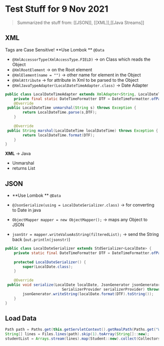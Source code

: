 # Test Stuff for 9 Nov 2021
> Summarized the stuff from:
[[JSON]], [[XML]],[[Java Streams]]

## XML 
Tags are Case Sensitive!
**Use Lombok ** `@Data`

+ `@XmlAccessorType(XmlAccessType.FIELD)` -> on Class which reads the Object
+ `@XmlRootElement` -> on the Root element
+ `@XmlElement(name = "")` -> other name for element in the Object
+ `@XmlAttribute` -> for attribute in Xml to be parsed to the Object
+ `@XmlJavaTypeAdapter(LocalDateTimeAdapter.class)` -> Date Adapter

```java
public class LocalDateTimeAdapter extends XmlAdapter<String, LocalDateTime> {  
    private final static DateTimeFormatter DTF = DateTimeFormatter.ofPattern("E, dd MM yyyy hh:mm:ss z");  
    @Override  
 public LocalDateTime unmarshal(String s) throws Exception {  
        return LocalDateTime.parse(s,DTF);  
    }  
  
    @Override  
 public String marshal(LocalDateTime localDateTime) throws Exception {  
        return localDateTime.format(DTF);  
    }  
}
```

**XML** -> Java
+ Unmarshal
+ returns List

## JSON
+ **Use Lombok ** `@Data`
+ `@JsonSerialize(using = LocalDateSerializer.class)` -> for converting to Date in java

+ `ObjectMapper mapper = new ObjectMapper();` -> maps any Object to JSON
+ `jsonStr = mapper.writeValueAsString(filteredList);` -> send the String back (`out.println(jsonstr)`) 

```java
public class LocalDateSerializer extends StdSerializer<LocalDate> {  
    private static final DateTimeFormatter DTF = DateTimeFormatter.ofPattern("dd-MMM-yyyy", Locale.ENGLISH);  
  
    protected LocalDateSerializer() {  
        super(LocalDate.class);  
    }  
  
    @Override  
 public void serialize(LocalDate localDate, JsonGenerator jsonGenerator,  
                          SerializerProvider serializerProvider) throws IOException {  
        jsonGenerator.writeString(localDate.format(DTF).toString());  
    }  
}
```


## Load Data

```java 
Path path = Paths.get(this.getServletContext().getRealPath(Paths.get("WEB-INF", "classes", "students_2021.csv").toString()));  
String[] lines = Files.lines(path).skip(1).toArray(String[]::new);  
studentList = Arrays.stream(lines).map(Student::new).collect(Collectors.toList());
```